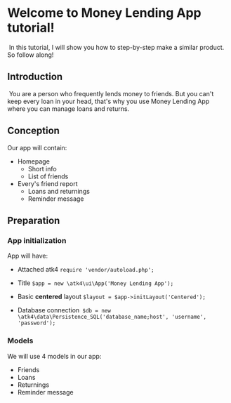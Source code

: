# Welcome to Money Lending App tutorial!

​	In this tutorial, I will show you how to step-by-step make a similar product. So follow along!

## Introduction

​	You are a person who frequently lends money to friends. But you can't keep every loan in your head, that's why you use Money Lending App where you can manage loans and returns.

## Conception

Our app will contain: 

 * Homepage
    * Short info
    * List of friends
* Every's friend report
  * Loans and returnings
  * Reminder message

## Preparation

### App initialization

App will have:

* Attached atk4 `require 'vendor/autoload.php';`
* Title `$app = new \atk4\ui\App('Money Lending App');`


* Basic **centered** layout `$layout = $app->initLayout('Centered');`
* Database connection` $db = new \atk4\data\Persistence_SQL('database_name;host', 'username', 'password');` 

### Models

We will use 4 models in our app:

* Friends
* Loans
* Returnings
* Reminder message